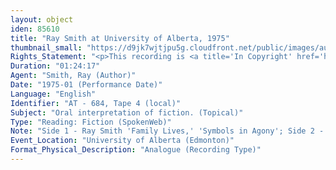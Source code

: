 ```yaml
---
layout: object
iden: 85610
title: "Ray Smith at University of Alberta, 1975"
thumbnail_small: "https://d9jk7wjtjpu5g.cloudfront.net/public/images/audio-default.png"
Rights_Statement: "<p>This recording is <a title='In Copyright' href='https://rightsstatements.org/page/InC/1.0/?language=en'>In Copyright</a> and is made available for non-commercial research and educational purposes, with permission from the rights holder(s). The University of Alberta wishes to hear from any copyright owner, or their representative, who believes that this recording has been used without authorization. Please contact <a title='erahelp@ualberta.ca' href='mailto:erahelp@ualberta.ca'>erahelp@ualberta.ca</a>. You may display/perform this material for non-commercial research or teaching purposes. For all other reproduction, performance or distribution uses, please contact the copyright holders</p>"
Duration: "01:24:17"
Agent: "Smith, Ray (Author)"
Date: "1975-01 (Performance Date)"
Language: "English"
Identifier: "AT - 684, Tape 4 (local)"
Subject: "Oral interpretation of fiction. (Topical)"
Type: "Reading: Fiction (SpokenWeb)"
Note: "Side 1 - Ray Smith 'Family Lives,' 'Symbols in Agony'; Side 2 - Ray Smith cont'd + discussion (General)"
Event_Location: "University of Alberta (Edmonton)"
Format_Physical_Description: "Analogue (Recording Type)"
---
```


